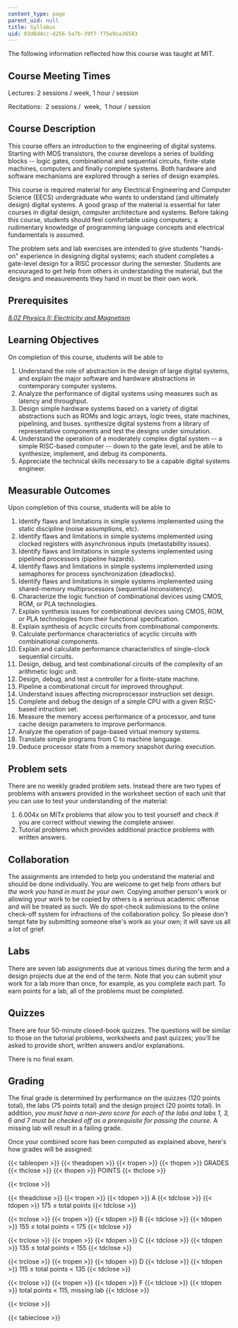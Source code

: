 ```yaml
---
content_type: page
parent_uid: null
title: Syllabus
uid: 03d6d4cc-d256-5a7b-39f7-f75e9ca36583
---
```


The following information reflected how this course was taught at MIT.

Course Meeting Times
--------------------

Lectures: 2 sessions / week, 1 hour / session

Recitations:  2 sessions /  week,  1 hour / session

Course Description
------------------

This course offers an introduction to the engineering of digital systems. Starting with MOS transistors, the course develops a series of building blocks -- logic gates, combinational and sequential circuits, finite-state machines, computers and finally complete systems. Both hardware and software mechanisms are explored through a series of design examples.

This course is required material for any Electrical Engineering and Computer Science (EECS) undergraduate who wants to understand (and ultimately design) digital systems. A good grasp of the material is essential for later courses in digital design, computer architecture and systems. Before taking this course, students should feel comfortable using computers; a rudimentary knowledge of programming language concepts and electrical fundamentals is assumed.

The problem sets and lab exercises are intended to give students "hands-on" experience in designing digital systems; each student completes a gate-level design for a RISC processor during the semester. Students are encouraged to get help from others in understanding the material, but the designs and measurements they hand in must be their own work.

Prerequisites
-------------

[_8.02 Physics II: Electricity and Magnetism_](/courses/8-02-physics-ii-electricity-and-magnetism-spring-2007/)

Learning Objectives
-------------------

On completion of this course, students will be able to

1.  Understand the role of abstraction in the design of large digital systems, and explain the major software and hardware abstractions in contemporary computer systems.
2.  Analyze the performance of digital systems using measures such as latency and throughput.
3.  Design simple hardware systems based on a variety of digital abstractions such as ROMs and logic arrays, logic trees, state machines, pipelining, and buses. synthesize digital systems from a library of representative components and test the designs under simulation.
4.  Understand the operation of a moderately complex digital system -- a simple RISC-based computer -- down to the gate level, and be able to synthesize, implement, and debug its components.
5.  Appreciate the technical skills necessary to be a capable digital systems engineer.

Measurable Outcomes
-------------------

Upon completion of this course, students will be able to

1.  Identify flaws and limitations in simple systems implemented using the static discipline (noise assumptions, etc).
2.  Identify flaws and limitations in simple systems implemented using clocked registers with asynchronous inputs (metastability issues).
3.  Identify flaws and limitations in simple systems implemented using pipelined processors (pipeline hazards).
4.  Identify flaws and limitations in simple systems implemented using semaphores for process synchronization (deadlocks).
5.  Identify flaws and limitations in simple systems implemented using shared-memory multiprocessors (sequential inconsistency).
6.  Characterize the logic function of combinational devices using CMOS, ROM, or PLA technologies.
7.  Explain synthesis issues for combinational devices using CMOS, ROM, or PLA technologies from their functional specification.
8.  Explain synthesis of acyclic circuits from combinational components.
9.  Calculate performance characteristics of acyclic circuits with combinational components.
10.  Explain and calculate performance characteristics of single-clock sequential circuits.
11.  Design, debug, and test combinational circuits of the complexity of an arithmetic logic unit.
12.  Design, debug, and test a controller for a finite-state machine.
13.  Pipeline a combinational circuit for improved throughput.
14.  Understand issues affecting microprocessor instruction set design.
15.  Complete and debug the design of a simple CPU with a given RISC-based intruction set.
16.  Measure the memory access performance of a processor, and tune cache design parameters to improve performance.
17.  Analyze the operation of page-based virtual memory systems.
18.  Translate simple programs from C to machine language.
19.  Deduce processor state from a memory snapshot during execution.

Problem sets
------------

There are no weekly graded problem sets. Instead there are two types of problems with answers provided in the worksheet section of each unit that you can use to test your understanding of the material:

1.  6.004x on MITx problems that allow you to test yourself and check if you are correct without viewing the complete answer.
2.  Tutorial problems which provides additional practice problems with written answers.

Collaboration
-------------

The assignments are intended to help you understand the material and should be done individually. You are welcome to get help from others but _the work you hand in must be your own_. Copying another person's work or allowing your work to be copied by others is a serious academic offense and will be treated as such. We do spot-check submissions to the online check-off system for infractions of the collaboration policy. So please don't tempt fate by submitting someone else's work as your own; it will save us all a lot of grief.

Labs
----

There are seven lab assignments due at various times during the term and a design projects due at the end of the term. Note that you can submit your work for a lab more than once, for example, as you complete each part. To earn points for a lab, all of the problems must be completed.

Quizzes
-------

There are four 50-minute closed-book quizzes. The questions will be similar to those on the tutorial problems, worksheets and past quizzes; you'll be asked to provide short, written answers and/or explanations.

There is no final exam.

Grading
-------

The final grade is determined by performance on the quizzes (120 points total), the labs (75 points total) and the design project (20 points total). In addition, _you must have a non-zero score for each of the labs and labs 1, 3, 6 and 7 must be checked off as a prerequisite for passing the course_. A missing lab will result in a failing grade.

Once your combined score has been computed as explained above, here's how grades will be assigned:

{{< tableopen >}}
{{< theadopen >}}
{{< tropen >}}
{{< thopen >}}
GRADES
{{< thclose >}}
{{< thopen >}}
POINTS
{{< thclose >}}

{{< trclose >}}

{{< theadclose >}}
{{< tropen >}}
{{< tdopen >}}
A
{{< tdclose >}}
{{< tdopen >}}
175 ≤ total points
{{< tdclose >}}

{{< trclose >}}
{{< tropen >}}
{{< tdopen >}}
B
{{< tdclose >}}
{{< tdopen >}}
155 ≤ total points \< 175
{{< tdclose >}}

{{< trclose >}}
{{< tropen >}}
{{< tdopen >}}
C
{{< tdclose >}}
{{< tdopen >}}
135 ≤ total points \< 155
{{< tdclose >}}

{{< trclose >}}
{{< tropen >}}
{{< tdopen >}}
D
{{< tdclose >}}
{{< tdopen >}}
115 ≤ total points \< 135
{{< tdclose >}}

{{< trclose >}}
{{< tropen >}}
{{< tdopen >}}
F
{{< tdclose >}}
{{< tdopen >}}
total points \< 115, missing lab
{{< tdclose >}}

{{< trclose >}}

{{< tableclose >}}